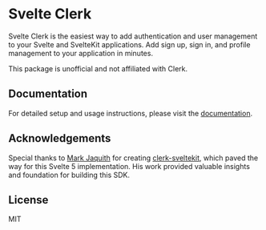 # Svelte Clerk

Svelte Clerk is the easiest way to add authentication and user management to your Svelte and SvelteKit applications. Add sign up, sign in, and profile management to your application in minutes.

This package is unofficial and not affiliated with Clerk.

## Documentation

For detailed setup and usage instructions, please visit the [documentation](https://svelte-clerk.netlify.app).

## Acknowledgements

Special thanks to [Mark Jaquith](https://github.com/markjaquith) for creating [clerk-sveltekit](https://github.com/markjaquith/clerk-sveltekit), which paved the way for this Svelte 5 implementation. His work provided valuable insights and foundation for building this SDK.

## License

MIT
